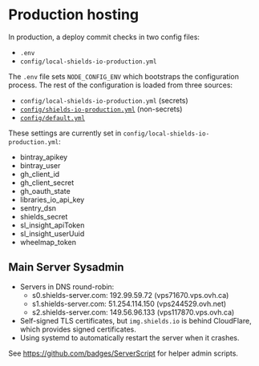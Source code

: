 Production hosting
==================

In production, a deploy commit checks in two config files:

- `.env`
- `config/local-shields-io-production.yml`

The `.env` file sets `NODE_CONFIG_ENV` which bootstraps the configuration process. The rest of the configuration is loaded from three sources:

- `config/local-shields-io-production.yml` (secrets)
- [`config/shields-io-production.yml`](../config/shields-io-production.yml) (non-secrets)
- [`config/default.yml`](../config/default.yml)

These settings are currently set in `config/local-shields-io-production.yml`:

- bintray_apikey
- bintray_user
- gh_client_id
- gh_client_secret
- gh_oauth_state
- libraries_io_api_key
- sentry_dsn
- shields_secret
- sl_insight_apiToken
- sl_insight_userUuid
- wheelmap_token


Main Server Sysadmin
--------------------

- Servers in DNS round-robin:
  - s0.shields-server.com: 192.99.59.72 (vps71670.vps.ovh.ca)
  - s1.shields-server.com: 51.254.114.150 (vps244529.ovh.net)
  - s2.shields-server.com: 149.56.96.133 (vps117870.vps.ovh.ca)
- Self-signed TLS certificates, but `img.shields.io` is behind CloudFlare, which provides signed certificates.
- Using systemd to automatically restart the server when it crashes.

See https://github.com/badges/ServerScript for helper admin scripts.
